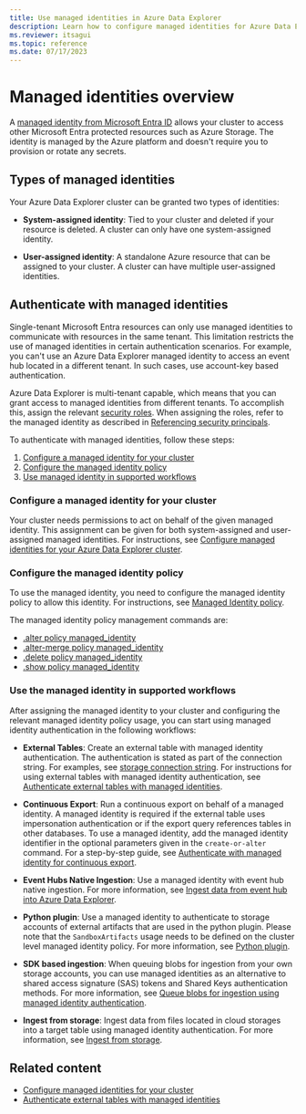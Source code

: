 ```yaml
---
title: Use managed identities in Azure Data Explorer
description: Learn how to configure managed identities for Azure Data Explorer scenarios.
ms.reviewer: itsagui
ms.topic: reference
ms.date: 07/17/2023
---
```

# Managed identities overview

A [managed identity from Microsoft Entra ID](/azure/active-directory/managed-identities-azure-resources/overview) allows your cluster to access other Microsoft Entra protected resources such as Azure Storage. The identity is managed by the Azure platform and doesn't require you to provision or rotate any secrets.

## Types of managed identities

Your Azure Data Explorer cluster can be granted two types of identities:

* **System-assigned identity**: Tied to your cluster and deleted if your resource is deleted. A cluster can only have one system-assigned identity.

* **User-assigned identity**: A standalone Azure resource that can be assigned to your cluster. A cluster can have multiple user-assigned identities.

## Authenticate with managed identities

Single-tenant Microsoft Entra resources can only use managed identities to communicate with resources in the same tenant. This limitation restricts the use of managed identities in certain authentication scenarios. For example, you can't use an Azure Data Explorer managed identity to access an event hub located in a different tenant. In such cases, use account-key based authentication.

Azure Data Explorer is multi-tenant capable, which means that you can grant access to managed identities from different tenants. To accomplish this, assign the relevant [security roles](kusto/management/security-roles.md). When assigning the roles, refer to the managed identity as described in [Referencing security principals](kusto/management/referencing-security-principals.md#referencing-azure-ad-principals-and-groups).

To authenticate with managed identities, follow these steps:

1. [Configure a managed identity for your cluster](#configure-a-managed-identity-for-your-cluster)
1. [Configure the managed identity policy](#configure-the-managed-identity-policy)
1. [Use managed identity in supported workflows](#use-the-managed-identity-in-supported-workflows)

### Configure a managed identity for your cluster

Your cluster needs permissions to act on behalf of the given managed identity. This assignment can be given for both system-assigned and user-assigned managed identities. For instructions, see [Configure managed identities for your Azure Data Explorer cluster](configure-managed-identities-cluster.md#configure-managed-identities-for-your-azure-data-explorer-cluster).

### Configure the managed identity policy

To use the managed identity, you need to configure the managed identity policy to allow this identity. For instructions, see [Managed Identity policy](kusto/management/managed-identity-policy.md).

The managed identity policy management commands are:

* [.alter policy managed_identity](kusto/management/alter-managed-identity-policy-command.md)
* [.alter-merge policy managed_identity](kusto/management/alter-merge-managed-identity-policy-command.md)
* [.delete policy managed_identity](kusto/management/delete-managed-identity-policy-command.md)
* [.show policy managed_identity](kusto/management/show-managed-identity-policy-command.md)

### Use the managed identity in supported workflows

After assigning the managed identity to your cluster and configuring the relevant managed identity policy usage, you can start using managed identity authentication in the following workflows:

* **External Tables**: Create an external table with managed identity authentication. The authentication is stated as part of the connection string. For examples, see [storage connection string](./kusto/api/connection-strings/storage-connection-strings.md). For instructions for using external tables with managed identity authentication, see [Authenticate external tables with managed identities](external-tables-managed-identities.md).

* **Continuous Export**: Run a continuous export on behalf of a managed identity.  A managed identity is required if the external table uses impersonation authentication or if the export query references tables in other databases. To use a managed identity, add the managed identity identifier in the optional parameters given in the `create-or-alter` command. For a step-by-step guide, see [Authenticate with managed identity for continuous export](kusto/management/data-export/continuous-export-with-managed-identity.md).

* **Event Hubs Native Ingestion**: Use a managed identity with event hub native ingestion. For more information, see [Ingest data from event hub into Azure Data Explorer](ingest-data-event-hub.md).

* **Python plugin**: Use a managed identity to authenticate to storage accounts of external artifacts that are used in the python plugin. Please note that the `SandboxArtifacts` usage needs to be defined on the cluster level managed identity policy. For more information, see [Python plugin](./kusto/query/python-plugin.md).

* **SDK based ingestion**: When queuing blobs for ingestion from your own storage accounts, you can use managed identities as an alternative to shared access signature (SAS) tokens and Shared Keys authentication methods. For more information, see [Queue blobs for ingestion using managed identity authentication](ingest-data-managed-identity.md).

* **Ingest from storage**: Ingest data from files located in cloud storages into a target table using managed identity authentication. For more information, see [Ingest from storage](kusto/management/data-ingestion/ingest-from-storage.md).

## Related content

* [Configure managed identities for your cluster](configure-managed-identities-cluster.md)
* [Authenticate external tables with managed identities](external-tables-managed-identities.md)
